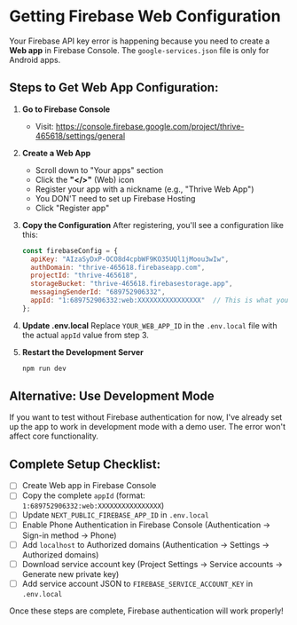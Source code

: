 # Getting Firebase Web Configuration

Your Firebase API key error is happening because you need to create a **Web app** in Firebase Console. The `google-services.json` file is only for Android apps.

## Steps to Get Web App Configuration:

1. **Go to Firebase Console**
   - Visit: https://console.firebase.google.com/project/thrive-465618/settings/general

2. **Create a Web App**
   - Scroll down to "Your apps" section
   - Click the **"</>"** (Web) icon
   - Register your app with a nickname (e.g., "Thrive Web App")
   - You DON'T need to set up Firebase Hosting
   - Click "Register app"

3. **Copy the Configuration**
   After registering, you'll see a configuration like this:
   ```javascript
   const firebaseConfig = {
     apiKey: "AIzaSyDxP-OCO8d4cpbWF9KO35UQl1jMoou3wIw",
     authDomain: "thrive-465618.firebaseapp.com",
     projectId: "thrive-465618",
     storageBucket: "thrive-465618.firebasestorage.app",
     messagingSenderId: "689752906332",
     appId: "1:689752906332:web:XXXXXXXXXXXXXXXX"  // This is what you need!
   };
   ```

4. **Update .env.local**
   Replace `YOUR_WEB_APP_ID` in the `.env.local` file with the actual `appId` value from step 3.

5. **Restart the Development Server**
   ```bash
   npm run dev
   ```

## Alternative: Use Development Mode

If you want to test without Firebase authentication for now, I've already set up the app to work in development mode with a demo user. The error won't affect core functionality.

## Complete Setup Checklist:

- [ ] Create Web app in Firebase Console
- [ ] Copy the complete `appId` (format: `1:689752906332:web:XXXXXXXXXXXXXXXX`)
- [ ] Update `NEXT_PUBLIC_FIREBASE_APP_ID` in `.env.local`
- [ ] Enable Phone Authentication in Firebase Console (Authentication → Sign-in method → Phone)
- [ ] Add `localhost` to Authorized domains (Authentication → Settings → Authorized domains)
- [ ] Download service account key (Project Settings → Service accounts → Generate new private key)
- [ ] Add service account JSON to `FIREBASE_SERVICE_ACCOUNT_KEY` in `.env.local`

Once these steps are complete, Firebase authentication will work properly!